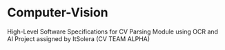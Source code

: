 # Computer-Vision
High-Level Software Specifications for CV Parsing Module using OCR and AI Project assigned by ItSolera (CV TEAM ALPHA)

